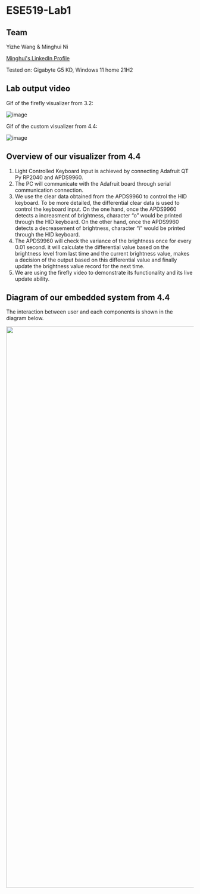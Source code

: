 # ESE519-Lab1

## Team 

Yizhe Wang & Minghui Ni

[Minghui's LinkedIn Profile](https://www.linkedin.com/in/minghui-ni/)

Tested on: Gigabyte G5 KD, Windows 11 home 21H2

## Lab output video

Gif of the firefly visualizer from 3.2:

![image](https://github.com/minghuin/ese5190-2022-lab1-firefly/blob/main/lab1video1.gif)



Gif of the custom visualizer from 4.4:

![image](https://github.com/minghuin/ese5190-2022-lab1-firefly/blob/main/4.4video.gif)



## Overview of our visualizer from 4.4

1. Light Controlled Keyboard Input is achieved by connecting Adafruit QT Py RP2040 and APDS9960. 
2. The PC will communicate with the Adafruit board through serial communication connection.
3. We use the clear data obtained from the APDS9960 to control the HID keyboard. To be more detailed, the differential clear data is used to control the keyboard input. On the one hand, once the APDS9960 detects a increasment of brightness, character “o” would be printed through the HID keyboard. On the other hand, once the APDS9960 detects a decreasement of brightness, character “i” would be printed through the HID keyboard.
4. The APDS9960 will check the variance of the brightness once for every 0.01 second. it will calculate the differential value based on the brightness level from last time and the current brightness value, makes a decision of the output based on this differential value and finally update the brightness value record for the next time.
5. We are using the firefly video to demonstrate its functionality and its live update ability.



## Diagram of our embedded system from 4.4

The interaction between user and each components is shown in the diagram below.

<img width="1504" src="https://github.com/minghuin/ese5190-2022-lab1-firefly/blob/main/diagram_of_lab_1.jpg">
